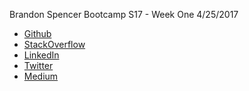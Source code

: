 Brandon Spencer
Bootcamp S17 - Week One
4/25/2017

* [Github](https://github.com/doubldragon)
* [StackOverflow](https://stackoverflow.com/users/7777447/doubldragon?tab=profile)
* [LinkedIn](https://www.linkedin.com/in/brandonrspencer/)
* [Twitter](http://www.twitter.com/3randn)
* [Medium](https://medium.com/@brandon.spencer)


